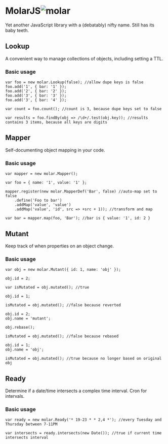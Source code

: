 # MolarJS![molar](https://cloud.githubusercontent.com/assets/4038675/12056855/d98d79cc-aef8-11e5-8221-80dabf01bf50.png)
Yet another JavaScript library with a (debatably) nifty name.  Still has its baby teeth. 

## Lookup
A convenient way to manage collections of objects, including setting a TTL.

### Basic usage

    var foo = new molar.Lookup(false); //allow dupe keys is false
    foo.add('1', { bar: '1' });
    foo.add('2', { bar: '2' });
    foo.add('3', { bar: '3' });
    foo.add('3', { bar: '4' });

    var count = foo.count(); //count is 3, because dupe keys set to false

    var results = foo.findBy(obj => /\d+/.test(obj.key)); //results contains 3 items, because all keys are digits

## Mapper
Self-documenting object mapping in your code.  

### Basic usage

    var mapper = new molar.Mapper();
    
    var foo = { name: '1', value: '1' };

    mapper.register(new molar.MapperDef('Bar', false) //auto-map set to false
        .define('Foo to bar')
        .addMap('value', 'value')
        .addMap('value', 'id', src => +src + 1)); //transform and map

    var bar = mapper.map(foo, 'Bar'); //bar is { value: '1', id: 2 }

## Mutant
Keep track of when properties on an object change.

### Basic usage

    var obj = new molar.Mutant({ id: 1, name: 'obj' });

    obj.id = 2;

    var isMutated = obj.mutated(); //true

    obj.id = 1;

    isMutated = obj.mutated(); //false because reverted

    obj.id = 2;
    obj.name = 'mutant';

    obj.rebase();

    isMutated = obj.mutated(); //false because rebased

    obj.id = 1;
    obj.name = 'obj';

    isMutated = obj.mutated(); //true because no longer based on original obj

## Ready
Determine if a date/time intersects a complex time interval.  Cron for intervals.

### Basic usage

    var ready = new molar.Ready('* 19-23 * * 2,4 *'); //every Tuesday and Thursday between 7-11PM
    
    var intersects = ready.intersects(new Date()); //true if current time intersects interval